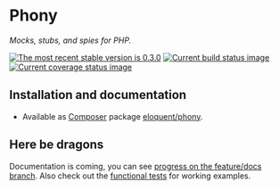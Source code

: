 # Phony

*Mocks, stubs, and spies for PHP.*

[![The most recent stable version is 0.3.0][version-image]][semantic versioning]
[![Current build status image][build-image]][current build status]
[![Current coverage status image][coverage-image]][current coverage status]

[build-image]: http://img.shields.io/travis/eloquent/phony/develop.svg?style=flat-square "Current build status for the develop branch"
[current build status]: https://travis-ci.org/eloquent/phony
[coverage-image]: https://img.shields.io/codecov/c/github/eloquent/phony/develop.svg?style=flat-square "Current test coverage for the develop branch"
[current coverage status]: https://codecov.io/github/eloquent/phony
[semantic versioning]: http://semver.org/
[version-image]: http://img.shields.io/:semver-0.3.0-yellow.svg?style=flat-square "This project uses semantic versioning"

## Installation and documentation

- Available as [Composer] package [eloquent/phony].

[composer]: http://getcomposer.org/
[eloquent/phony]: https://packagist.org/packages/eloquent/phony

## Here be dragons

Documentation is coming, you can see [progress on the feature/docs branch]. Also
check out the [functional tests] for working examples.

[functional tests]: test/suite/FunctionalTest.php
[progress on the feature/docs branch]: https://github.com/eloquent/phony/blob/feature/docs/doc/index.md
